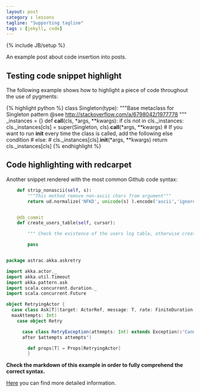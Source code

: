 ```yaml
---
layout: post
category : lessons
tagline: "Supporting tagline"
tags : [jekyll, code]
---
```

{% include JB/setup %}

An example post about code insertion into posts.

<!--more-->
## Testing code snippet highlight

The following example shows how to highlight a piece of code throughout the use of pygments:

{% highlight python %}
class Singleton(type):
    """Base metaclass for Singleton pattern
@see http://stackoverflow.com/a/6798042/1977778
"""
    _instances = {}
    def __call__(cls, *args, **kwargs):
        if cls not in cls._instances:
            cls._instances[cls] = super(Singleton, cls).__call__(*args, **kwargs)
        # If you want to run __init__ every time the class is called, add the following else condition
        # else:
        # cls._instances[cls].__init__(*args, **kwargs)
        return cls._instances[cls]
{% endhighlight %}

## Code highlighting with redcarpet

Another snippet rendered with the most common Github code syntax:


``` python
    def strip_nonascii(self, s):
        """This method remove non-ascii chars from argument"""
        return ud.normalize('NFKD', unicode(s) ).encode('ascii','ignore')


    @db_commit
    def create_users_table(self, cursor):

        """ Check the existence of the users log table, otherwise create it """

        pass
```

``` scala

package astrac.akka.askretry

import akka.actor._
import akka.util.Timeout
import akka.pattern.ask
import scala.concurrent.duration._
import scala.concurrent.Future

object RetryingActor {
  case class Ask[T](target: ActorRef, message: T, rate: FiniteDuration,
  maxAttempts: Int)
    case object Retry

      case class RetryException(attempts: Int) extends Exception(s"Cannot retry
      after $attempts attempts")

        def props[T] = Props[RetryingActor]
        }
```

**Check the markdown of this example in order to fully comprehend the correct syntax.**

[Here](https://github.com/sentenza/sentenza.github.io/issues/1) you can find more detailed information.
